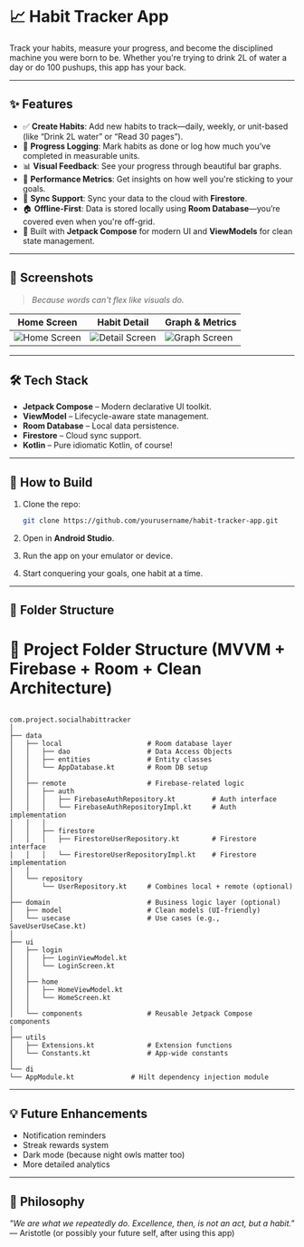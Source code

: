 # 📈 Habit Tracker App

Track your habits, measure your progress, and become the disciplined machine you were born to be. Whether you're trying to drink 2L of water a day or do 100 pushups, this app has your back.

---

## ✨ Features

* ✅ **Create Habits**: Add new habits to track—daily, weekly, or unit-based (like “Drink 2L water” or “Read 30 pages”).
* 📅 **Progress Logging**: Mark habits as done or log how much you’ve completed in measurable units.
* 📊 **Visual Feedback**: See your progress through beautiful bar graphs.
* 🧠 **Performance Metrics**: Get insights on how well you're sticking to your goals.
* 🔄 **Sync Support**: Sync your data to the cloud with **Firestore**.
* 🏠 **Offline-First**: Data is stored locally using **Room Database**—you’re covered even when you're off-grid.
* 🧱 Built with **Jetpack Compose** for modern UI and **ViewModels** for clean state management.

---

## 📸 Screenshots

> *Because words can't flex like visuals do.*

| Home Screen                          | Habit Detail                             | Graph & Metrics                        |
| ------------------------------------ | ---------------------------------------- | -------------------------------------- |
| ![Home Screen](screenshots/home.png) | ![Detail Screen](screenshots/detail.png) | ![Graph Screen](screenshots/graph.png) |

---

## 🛠️ Tech Stack

* **Jetpack Compose** – Modern declarative UI toolkit.
* **ViewModel** – Lifecycle-aware state management.
* **Room Database** – Local data persistence.
* **Firestore** – Cloud sync support.
* **Kotlin** – Pure idiomatic Kotlin, of course!

---

## 🚀 How to Build

1. Clone the repo:

   ```bash
   git clone https://github.com/yourusername/habit-tracker-app.git
   ```
2. Open in **Android Studio**.
3. Run the app on your emulator or device.
4. Start conquering your goals, one habit at a time.

---

## 📁 Folder Structure

# 📁 Project Folder Structure (MVVM + Firebase + Room + Clean Architecture)

```plaintext

com.project.socialhabittracker
│
├── data
│   ├── local                     # Room database layer
│   │   ├── dao                   # Data Access Objects
│   │   ├── entities              # Entity classes
│   │   └── AppDatabase.kt        # Room DB setup
│   │
│   ├── remote                    # Firebase-related logic
│   │   ├── auth
│   │   │   ├── FirebaseAuthRepository.kt         # Auth interface
│   │   │   └── FirebaseAuthRepositoryImpl.kt     # Auth implementation
│   │   │
│   │   ├── firestore
│   │   │   ├── FirestoreUserRepository.kt        # Firestore interface
│   │   │   └── FirestoreUserRepositoryImpl.kt    # Firestore implementation
│   │
│   └── repository
│       └── UserRepository.kt     # Combines local + remote (optional)
│
├── domain                        # Business logic layer (optional)
│   ├── model                     # Clean models (UI-friendly)
│   └── usecase                   # Use cases (e.g., SaveUserUseCase.kt)
│
├── ui
│   ├── login
│   │   ├── LoginViewModel.kt
│   │   └── LoginScreen.kt
│   │
│   ├── home
│   │   ├── HomeViewModel.kt
│   │   └── HomeScreen.kt
│   │
│   └── components                # Reusable Jetpack Compose components
│
├── utils
│   ├── Extensions.kt             # Extension functions
│   └── Constants.kt              # App-wide constants
│
└── di
└── AppModule.kt              # Hilt dependency injection module

```

---

## 💡 Future Enhancements

* Notification reminders
* Streak rewards system
* Dark mode (because night owls matter too)
* More detailed analytics

---

## 🧠 Philosophy

*"We are what we repeatedly do. Excellence, then, is not an act, but a habit."*
— Aristotle (or possibly your future self, after using this app)
